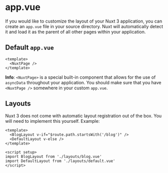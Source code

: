 # app.vue

If you would like to customize the layout of your Nuxt 3 application, you can create an `app.vue` file in your source directory. Nuxt will automatically detect it and load it as the parent of all other pages within your application.

## Default `app.vue`

```vue
<template>
  <NuxtPage />
</template>
```

**Info**: `<NuxtPage>` is a special built-in component that allows for the use of `asyncData` throughout your application. You should make sure that you have `<NuxtPage />` somewhere in your custom `app.vue`.

## Layouts

Nuxt 3 does not come with automatic layout registration out of the box. You will need to implement this yourself. Example:

```vue
<template>
  <BlogLayout v-if="$route.path.startsWith('/blog')" />
  <DefaultLayout v-else />
</template>

<script setup>
import BlogLayout from './layouts/blog.vue'
import DefaultLayout from './layouts/default.vue'
</script>
```
